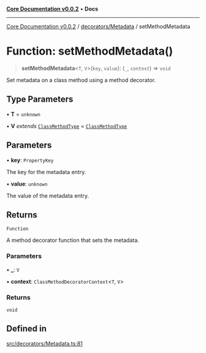 [**Core Documentation v0.0.2**](../../../README.md) • **Docs**

***

[Core Documentation v0.0.2](../../../modules.md) / [decorators/Metadata](../README.md) / setMethodMetadata

# Function: setMethodMetadata()

> **setMethodMetadata**\<`T`, `V`\>(`key`, `value`): (`_`, `context`) => `void`

Set metadata on a class method using a method decorator.

## Type Parameters

• **T** = `unknown`

• **V** *extends* [`ClassMethodType`](../../../definitions/type-aliases/ClassMethodType.md) = [`ClassMethodType`](../../../definitions/type-aliases/ClassMethodType.md)

## Parameters

• **key**: `PropertyKey`

The key for the metadata entry.

• **value**: `unknown`

The value of the metadata entry.

## Returns

`Function`

A method decorator function that sets the metadata.

### Parameters

• **\_**: `V`

• **context**: `ClassMethodDecoratorContext`\<`T`, `V`\>

### Returns

`void`

## Defined in

[src/decorators/Metadata.ts:81](https://github.com/stonemjs/core/blob/aa2a76ee3b0b5f73fa20c9cec0decb9263cddbc2/src/decorators/Metadata.ts#L81)
